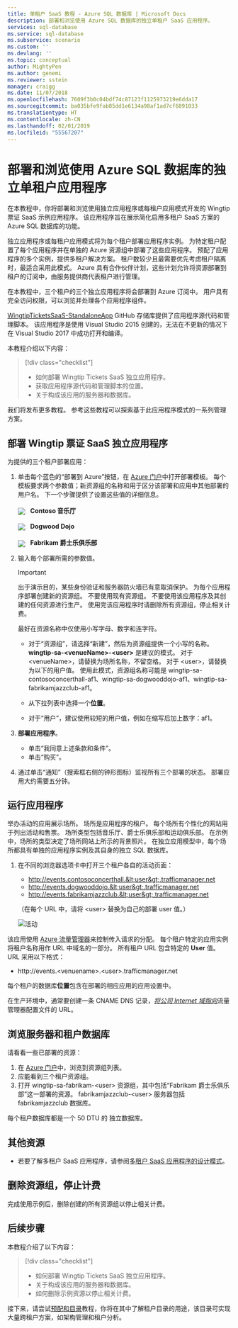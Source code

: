 ```yaml
---
title: 单租户 SaaS 教程 - Azure SQL 数据库 | Microsoft Docs
description: 部署和浏览使用 Azure SQL 数据库的独立单租户 SaaS 应用程序。
services: sql-database
ms.service: sql-database
ms.subservice: scenario
ms.custom: ''
ms.devlang: ''
ms.topic: conceptual
author: MightyPen
ms.author: genemi
ms.reviewer: sstein
manager: craigg
ms.date: 11/07/2018
ms.openlocfilehash: 7609f3b0c04bdf74c87123f1125973219e6dda17
ms.sourcegitcommit: ba035bfe9fab85dd1e6134a98af1ad7cf6891033
ms.translationtype: HT
ms.contentlocale: zh-CN
ms.lasthandoff: 02/01/2019
ms.locfileid: "55567207"
---
```

# <a name="deploy-and-explore-a-standalone-single-tenant-application-that-uses-azure-sql-database"></a>部署和浏览使用 Azure SQL 数据库的独立单租户应用程序

在本教程中，你将部署和浏览使用独立应用程序或每租户应用模式开发的 Wingtip 票证 SaaS 示例应用程序。  该应用程序旨在展示简化启用多租户 SaaS 方案的 Azure SQL 数据库的功能。

独立应用程序或每租户应用模式将为每个租户部署应用程序实例。  为特定租户配置了每个应用程序并在单独的 Azure 资源组中部署了这些应用程序。 预配了应用程序的多个实例，提供多租户解决方案。 租户数较少且最需要优先考虑租户隔离时，最适合采用此模式。 Azure 具有合作伙伴计划，这些计划允许将资源部署到租户的订阅中，由服务提供商代表租户进行管理。 

在本教程中，三个租户的三个独立应用程序将会部署到 Azure 订阅中。  用户具有完全访问权限，可以浏览并处理各个应用程序组件。

[WingtipTicketsSaaS-StandaloneApp](https://github.com/Microsoft/WingtipTicketsSaaS-StandaloneApp) GitHub 存储库提供了应用程序源代码和管理脚本。 该应用程序是使用 Visual Studio 2015 创建的，无法在不更新的情况下在 Visual Studio 2017 中成功打开和编译。


本教程介绍以下内容：

> [!div class="checklist"]
> * 如何部署 Wingtip Tickets SaaS 独立应用程序。
> * 获取应用程序源代码和管理脚本的位置。
> * 关于构成该应用的服务器和数据库。

我们将发布更多教程。 参考这些教程可以探索基于此应用程序模式的一系列管理方案。   

## <a name="deploy-the-wingtip-tickets-saas-standalone-application"></a>部署 Wingtip 票证 SaaS 独立应用程序

为提供的三个租户部署应用：

1. 单击每个蓝色的“部署到 Azure”按钮，在 [Azure 门户](https://portal.azure.com)中打开部署模板。 每个模板要求两个参数值；新资源组的名称和用于区分该部署和应用中其他部署的用户名。 下一个步骤提供了设置这些值的详细信息。<br><br>
    <a href="https://aka.ms/deploywingtipsa-contoso" target="_blank"><img style="vertical-align:middle" src="media/saas-standaloneapp-get-started-deploy/deploy.png"/></a> &nbsp; **Contoso 音乐厅**
<br><br>
    <a href="https://aka.ms/deploywingtipsa-dogwood" target="_blank"><img style="vertical-align:middle" src="media/saas-standaloneapp-get-started-deploy/deploy.png"/></a> &nbsp; **Dogwood Dojo**
<br><br>
    <a href="https://aka.ms/deploywingtipsa-fabrikam" target="_blank"><img style="vertical-align:middle" src="media/saas-standaloneapp-get-started-deploy/deploy.png"/></a> &nbsp; **Fabrikam 爵士乐俱乐部**

2. 输入每个部署所需的参数值。

    > [!IMPORTANT]
    > 出于演示目的，某些身份验证和服务器防火墙已有意取消保护。 为每个应用程序部署创建新的资源组。  不要使用现有资源组。 不要使用该应用程序及其创建的任何资源进行生产。 使用完该应用程序时请删除所有资源组，停止相关计费。

    最好在资源名称中仅使用小写字母、数字和连字符。
    * 对于“资源组”，请选择“新建”，然后为资源组提供一个小写的名称。 **wingtip-sa-\<venueName\>-\<user\>** 是建议的模式。  对于 \<venueName\>，请替换为场所名称，不留空格。 对于 \<user\>，请替换为以下的用户值。  使用此模式，资源组名称可能是 wingtip-sa-contosoconcerthall-af1、wingtip-sa-dogwooddojo-af1、wingtip-sa-fabrikamjazzclub-af1。
    * 从下拉列表中选择一个**位置**。

    * 对于“用户”，建议使用较短的用户值，例如在缩写后加上数字：af1。


3. **部署应用程序**。

    * 单击“我同意上述条款和条件”。
    * 单击“购买”。

4. 通过单击“通知”（搜索框右侧的钟形图标）监视所有三个部署的状态。 部署应用大约需要五分钟。


## <a name="run-the-applications"></a>运行应用程序

举办活动的应用展示场所。  场所是应用程序的租户。 每个场所有个性化的网站用于列出活动和售票。 场所类型包括音乐厅、爵士乐俱乐部和运动俱乐部。 在示例中，场所的类型决定了场所网站上所示的背景照片。   在独立应用模型中，每个场所都具有单独的应用程序实例及其自身的独立 SQL 数据库。

1. 在不同的浏览器选项卡中打开三个租户各自的活动页面：

    - http://events.contosoconcerthall.&lt;user&gt;.trafficmanager.net
    - http://events.dogwooddojo.&lt;user&gt;.trafficmanager.net
    - http://events.fabrikamjazzclub.&lt;user&gt;.trafficmanager.net

    （在每个 URL 中，请将 &lt;user&gt; 替换为自己的部署 user 值。）

   ![活动](./media/saas-standaloneapp-get-started-deploy/fabrikam.png)

该应用使用 [Azure 流量管理器](../traffic-manager/traffic-manager-overview.md)来控制传入请求的分配。 每个租户特定的应用实例将租户名称用作 URL 中域名的一部分。 所有租户 URL 包含特定的 **User** 值。 URL 采用以下格式：
- http://events.&lt;venuename&gt;.&lt;user&gt;.trafficmanager.net

每个租户的数据库**位置**包含在部署的相应应用的应用设置中。

在生产环境中，通常要创建一条 CNAME DNS 记录，[*将公司 Internet 域指向*](../traffic-manager/traffic-manager-point-internet-domain.md)流量管理器配置文件的 URL。


## <a name="explore-the-servers-and-tenant-databases"></a>浏览服务器和租户数据库

请看看一些已部署的资源：

1. 在 [Azure 门户](http://portal.azure.com)中，浏览到资源组列表。
2. 应能看到三个租户资源组。
3. 打开 wingtip-sa-fabrikam-&lt;user&gt; 资源组，其中包括“Fabrikam 爵士乐俱乐部”这一部署的资源。  fabrikamjazzclub-&lt;user&gt; 服务器包括 fabrikamjazzclub 数据库。

每个租户数据库都是一个 50 DTU 的 独立数据库。

## <a name="additional-resources"></a>其他资源

<!--
* Additional [tutorials that build on the Wingtip SaaS application](saas-dbpertenant-wingtip-app-overview.md#sql-database-wingtip-saas-tutorials)
* To learn about elastic pools, see [*What is an Azure SQL elastic pool*](sql-database-elastic-pool.md)
* To learn about elastic jobs, see [*Managing scaled-out cloud databases*](sql-database-elastic-jobs-overview.md)
-->

- 若要了解多租户 SaaS 应用程序，请参阅[多租户 SaaS 应用程序的设计模式](saas-tenancy-app-design-patterns.md)。

 
## <a name="delete-resource-groups-to-stop-billing"></a>删除资源组，停止计费 ##

完成使用示例后，删除创建的所有资源组以停止相关计费。

## <a name="next-steps"></a>后续步骤

本教程介绍了以下内容：

> [!div class="checklist"]
> * 如何部署 Wingtip Tickets SaaS 独立应用程序。
> * 关于构成该应用的服务器和数据库。
> * 如何删除示例资源以停止相关计费。

接下来，请尝试[预配和目录](saas-standaloneapp-provision-and-catalog.md)教程，你将在其中了解租户目录的用途，该目录可实现大量跨租户方案，如架构管理和租户分析。
 

